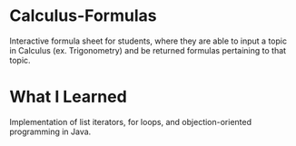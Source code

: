 # Calculus-Formulas
Interactive formula sheet for students, where they are able to input a topic in Calculus (ex. Trigonometry) and be returned formulas pertaining to that topic.

# What I Learned
Implementation of list iterators, for loops, and objection-oriented programming in Java.
